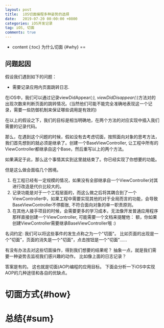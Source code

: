 ```yaml
---
layout: post
title:  iOS切面编程多种姿势的选择
date:   2019-07-20 00:00:00 +0800
categories: iOS开发记录
tag: iOS, 切面
comments: true
---
```


* content
{:toc}
为什么切面 {#why}
==

问题起因
---
假设我们遇到如下的问题：
- 需要记录应用内页面跳转日志.

在iOS中，我们可以通过记录viewDidAppear(_:), viewDidDisappear(_:)方法对的出现次数来判断页面的跳转情况。(当然他们可能不能完全准确地表现这一个记录，需要一些防御机制来保证哪些调用是有效的)

在以上的假设之下，我们的目标是相当明确地，在两个方法的对应实现中插入我们需要的记录代码。

那么，在遇到这个问题的时候，假如没有去考虑切面，按照面向对象的思考方法，我们首先想到的就必须是继承了。创建一个BaseViewController, 让工程中所有的ViewController都继承自这个Base，然后重写以上的两个方法。

如果满足于此，那么这个事情其实到这里就结束了。你已经实现了你想要的功能。

但是这么做会面临几个困境。

1. 在工程已经有一定规模的情况，如果没有全部继承自一个ViewController对其进行改造是代价比较大的。
2. 记录功能是对于一个工程层面的，而这么做之后将其耦合到了一个 ViewController中，如果工程中需要实现其他的对于全局而言的功能，会导致BaseViewController不停膨胀, 不符合面向对象的单一职责原则。
3. 在其他人接手项目的时候，会需要更多的学习成本，无法像开发普通应用程序那样直接创建一个ViewController, 可能需要一个文档来提醒他： 额，你如果创建ViewController需要继承BaseViewController哦 :)

名词约定:
我们可以将这些事件的发生点称之为一个"切面"。
比如页面的出现是一个"切面"，页面的消失是一个"切面"，点击按钮是一个"切面"......

有没有办法去对这些切面操作，得到我们想要的结果呢？
抽象一点，就是我们需要一种姿势去监视我们感兴趣的动作。
比如像上面的日志记录？

答案是有的。
这也就是切面(AOP)编程的应用目标。
下面会分析一下iOS中实现AOP的几种途径和各自的优缺点。


切面方式{#how}
==

总结{#sum}
==
